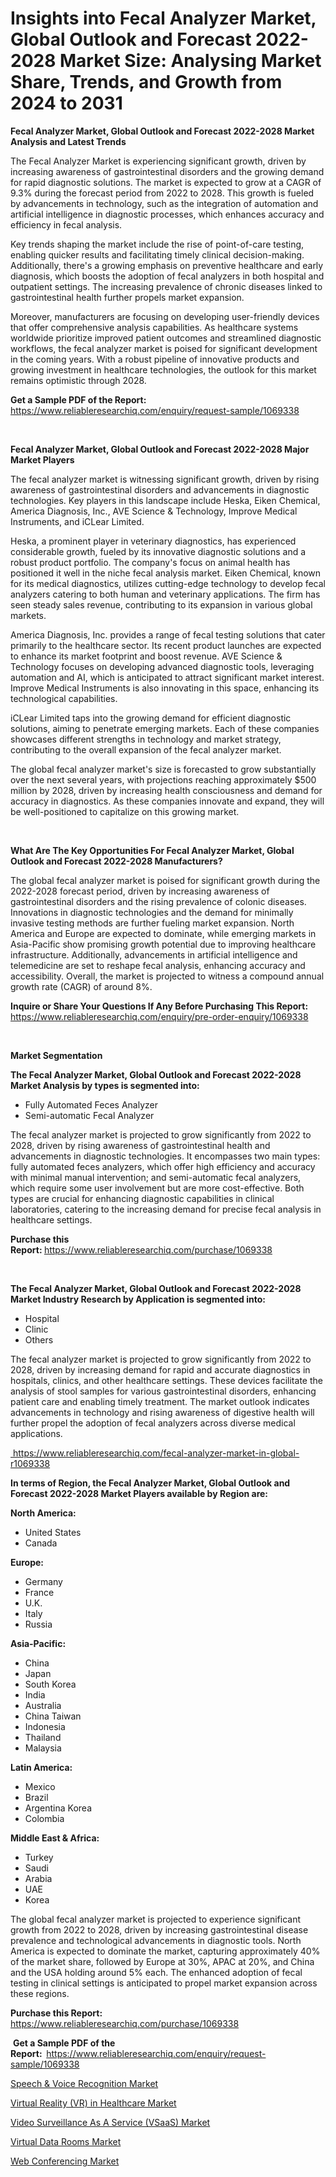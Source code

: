 <p><h1>Insights into Fecal Analyzer Market, Global Outlook and Forecast 2022-2028 Market Size: Analysing Market Share, Trends, and Growth from 2024 to 2031</h1></p><p><strong>Fecal Analyzer Market, Global Outlook and Forecast 2022-2028 Market Analysis and Latest Trends</strong></p>
<p><p>The Fecal Analyzer Market is experiencing significant growth, driven by increasing awareness of gastrointestinal disorders and the growing demand for rapid diagnostic solutions. The market is expected to grow at a CAGR of 9.3% during the forecast period from 2022 to 2028. This growth is fueled by advancements in technology, such as the integration of automation and artificial intelligence in diagnostic processes, which enhances accuracy and efficiency in fecal analysis.</p><p>Key trends shaping the market include the rise of point-of-care testing, enabling quicker results and facilitating timely clinical decision-making. Additionally, there's a growing emphasis on preventive healthcare and early diagnosis, which boosts the adoption of fecal analyzers in both hospital and outpatient settings. The increasing prevalence of chronic diseases linked to gastrointestinal health further propels market expansion.</p><p>Moreover, manufacturers are focusing on developing user-friendly devices that offer comprehensive analysis capabilities. As healthcare systems worldwide prioritize improved patient outcomes and streamlined diagnostic workflows, the fecal analyzer market is poised for significant development in the coming years. With a robust pipeline of innovative products and growing investment in healthcare technologies, the outlook for this market remains optimistic through 2028.</p></p>
<p><strong>Get a Sample PDF of the Report:&nbsp;</strong> <a href="https://www.reliableresearchiq.com/enquiry/request-sample/1069338">https://www.reliableresearchiq.com/enquiry/request-sample/1069338</a></p>
<p>&nbsp;</p>
<p><strong>Fecal Analyzer Market, Global Outlook and Forecast 2022-2028 Major Market Players</strong></p>
<p><p>The fecal analyzer market is witnessing significant growth, driven by rising awareness of gastrointestinal disorders and advancements in diagnostic technologies. Key players in this landscape include Heska, Eiken Chemical, America Diagnosis, Inc., AVE Science & Technology, Improve Medical Instruments, and iCLear Limited.</p><p>Heska, a prominent player in veterinary diagnostics, has experienced considerable growth, fueled by its innovative diagnostic solutions and a robust product portfolio. The company's focus on animal health has positioned it well in the niche fecal analysis market. Eiken Chemical, known for its medical diagnostics, utilizes cutting-edge technology to develop fecal analyzers catering to both human and veterinary applications. The firm has seen steady sales revenue, contributing to its expansion in various global markets.</p><p>America Diagnosis, Inc. provides a range of fecal testing solutions that cater primarily to the healthcare sector. Its recent product launches are expected to enhance its market footprint and boost revenue. AVE Science & Technology focuses on developing advanced diagnostic tools, leveraging automation and AI, which is anticipated to attract significant market interest. Improve Medical Instruments is also innovating in this space, enhancing its technological capabilities.</p><p>iCLear Limited taps into the growing demand for efficient diagnostic solutions, aiming to penetrate emerging markets. Each of these companies showcases different strengths in technology and market strategy, contributing to the overall expansion of the fecal analyzer market.</p><p>The global fecal analyzer market's size is forecasted to grow substantially over the next several years, with projections reaching approximately $500 million by 2028, driven by increasing health consciousness and demand for accuracy in diagnostics. As these companies innovate and expand, they will be well-positioned to capitalize on this growing market.</p></p>
<p>&nbsp;</p>
<p><strong>What Are The Key Opportunities For Fecal Analyzer Market, Global Outlook and Forecast 2022-2028 Manufacturers?</strong></p>
<p><p>The global fecal analyzer market is poised for significant growth during the 2022-2028 forecast period, driven by increasing awareness of gastrointestinal disorders and the rising prevalence of colonic diseases. Innovations in diagnostic technologies and the demand for minimally invasive testing methods are further fueling market expansion. North America and Europe are expected to dominate, while emerging markets in Asia-Pacific show promising growth potential due to improving healthcare infrastructure. Additionally, advancements in artificial intelligence and telemedicine are set to reshape fecal analysis, enhancing accuracy and accessibility. Overall, the market is projected to witness a compound annual growth rate (CAGR) of around 8%.</p></p>
<p><strong>Inquire or Share Your Questions If Any Before Purchasing This Report:</strong> <a href="https://www.reliableresearchiq.com/enquiry/pre-order-enquiry/1069338">https://www.reliableresearchiq.com/enquiry/pre-order-enquiry/1069338</a></p>
<p>&nbsp;</p>
<p><strong>Market Segmentation</strong></p>
<p><strong>The Fecal Analyzer Market, Global Outlook and Forecast 2022-2028 Market Analysis by types is segmented into:</strong></p>
<p><ul><li>Fully Automated Feces Analyzer</li><li>Semi-automatic Fecal Analyzer</li></ul></p>
<p><p>The fecal analyzer market is projected to grow significantly from 2022 to 2028, driven by rising awareness of gastrointestinal health and advancements in diagnostic technologies. It encompasses two main types: fully automated feces analyzers, which offer high efficiency and accuracy with minimal manual intervention; and semi-automatic fecal analyzers, which require some user involvement but are more cost-effective. Both types are crucial for enhancing diagnostic capabilities in clinical laboratories, catering to the increasing demand for precise fecal analysis in healthcare settings.</p></p>
<p><strong>Purchase this Report:&nbsp;</strong><a href="https://www.reliableresearchiq.com/purchase/1069338">https://www.reliableresearchiq.com/purchase/1069338</a></p>
<p>&nbsp;</p>
<p><strong>The Fecal Analyzer Market, Global Outlook and Forecast 2022-2028 Market Industry Research by Application is segmented into:</strong></p>
<p><ul><li>Hospital</li><li>Clinic</li><li>Others</li></ul></p>
<p><p>The fecal analyzer market is projected to grow significantly from 2022 to 2028, driven by increasing demand for rapid and accurate diagnostics in hospitals, clinics, and other healthcare settings. These devices facilitate the analysis of stool samples for various gastrointestinal disorders, enhancing patient care and enabling timely treatment. The market outlook indicates advancements in technology and rising awareness of digestive health will further propel the adoption of fecal analyzers across diverse medical applications.</p></p>
<p><a href="https://www.reliableresearchiq.com/fecal-analyzer-market-in-global-r1069338">&nbsp;https://www.reliableresearchiq.com/fecal-analyzer-market-in-global-r1069338</a></p>
<p><strong>In terms of Region, the Fecal Analyzer Market, Global Outlook and Forecast 2022-2028 Market Players available by Region are:</strong></p>
<p>
    <p> <strong> North America: </strong>
        <ul>
            <li>United States</li>
            <li>Canada</li>
        </ul>
        </p> 
    <p> <strong> Europe: </strong>
        <ul>
            <li>Germany</li>
            <li>France</li>
            <li>U.K.</li>
            <li>Italy</li>
            <li>Russia</li>
        </ul>
        </p> 
    <p> <strong> Asia-Pacific: </strong>
        <ul>
            <li>China</li>
            <li>Japan</li>
            <li>South Korea</li>
            <li>India</li>
            <li>Australia</li>
            <li>China Taiwan</li>
            <li>Indonesia</li>
            <li>Thailand</li>
            <li>Malaysia</li>
        </ul>
        </p> 
    <p> <strong> Latin America: </strong>
        <ul>
            <li>Mexico</li>
            <li>Brazil</li>
            <li>Argentina Korea</li>
            <li>Colombia</li>
        </ul>
        </p> 
    <p> <strong> Middle East & Africa: </strong>
        <ul>
            <li>Turkey</li>
            <li>Saudi</li>
            <li>Arabia</li>
            <li>UAE</li>
            <li>Korea</li>
        </ul>
    </p>
    </p>
<p><p>The global fecal analyzer market is projected to experience significant growth from 2022 to 2028, driven by increasing gastrointestinal disease prevalence and technological advancements in diagnostic tools. North America is expected to dominate the market, capturing approximately 40% of the market share, followed by Europe at 30%, APAC at 20%, and China and the USA holding around 5% each. The enhanced adoption of fecal testing in clinical settings is anticipated to propel market expansion across these regions.</p></p>
<p><strong>Purchase this Report: </strong><a href="https://www.reliableresearchiq.com/purchase/1069338">https://www.reliableresearchiq.com/purchase/1069338</a></p>
<p>&nbsp;<strong>Get a Sample PDF of the Report:&nbsp;&nbsp;</strong><a href="https://www.reliableresearchiq.com/enquiry/request-sample/1069338">https://www.reliableresearchiq.com/enquiry/request-sample/1069338</a></p>
<p><strong></strong></p>
<p><p><a href="https://www.linkedin.com/pulse/speech-voice-recognition-market-research-report-exploring-bfhoe?trackingId=g89m7yz8QX2iZtB%2B%2BAV95g%3D%3D">Speech & Voice Recognition Market</a></p><p><a href="https://www.linkedin.com/pulse/virtual-reality-vr-healthcare-industry-insights-report-analyzing-172fe?trackingId=d%2FeLryEcSNetjlAf7U6eOw%3D%3D">Virtual Reality (VR) in Healthcare Market</a></p><p><a href="https://www.linkedin.com/pulse/strategic-market-insights-navigating-global-video-surveillance-moyke?trackingId=siN1OI2NSnGvFmrqm9l9Xw%3D%3D">Video Surveillance As A Service (VSaaS) Market</a></p><p><a href="https://www.linkedin.com/pulse/strategic-roadmap-global-virtual-data-rooms-market-insights-75ide?trackingId=UMEA4WvtQNenIT%2FzewGScA%3D%3D">Virtual Data Rooms Market</a></p><p><a href="https://www.linkedin.com/pulse/global-web-conferencing-market-size-trends-analysis-regional-rehxe?trackingId=6a9gWBfAShybOFKpXWyMaw%3D%3D">Web Conferencing Market</a></p></p>